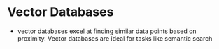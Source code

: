 # Vector Databases 
- vector databases excel at finding similar data points based on proximity. Vector databases are ideal for tasks like semantic search
